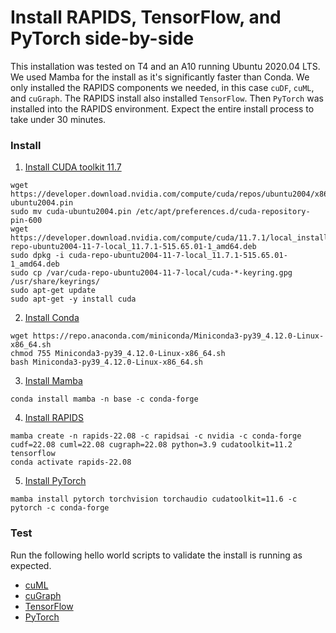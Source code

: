 # Install RAPIDS, TensorFlow, and PyTorch side-by-side

This installation was tested on T4 and an A10 running Ubuntu 2020.04 LTS. We used Mamba for the install as it's significantly faster than Conda. We only installed the RAPIDS components we needed, in this case `cuDF`, `cuML`, and `cuGraph`. The RAPIDS install also installed `TensorFlow`. Then `PyTorch` was installed into the RAPIDS environment. Expect the entire install process to take under 30 minutes.

### Install

1. [Install CUDA toolkit 11.7](https://developer.nvidia.com/cuda-downloads?target_os=Linux&target_arch=x86_64&Distribution=Ubuntu&target_version=20.04&target_type=deb_local)

```
wget https://developer.download.nvidia.com/compute/cuda/repos/ubuntu2004/x86_64/cuda-ubuntu2004.pin
sudo mv cuda-ubuntu2004.pin /etc/apt/preferences.d/cuda-repository-pin-600
wget https://developer.download.nvidia.com/compute/cuda/11.7.1/local_installers/cuda-repo-ubuntu2004-11-7-local_11.7.1-515.65.01-1_amd64.deb
sudo dpkg -i cuda-repo-ubuntu2004-11-7-local_11.7.1-515.65.01-1_amd64.deb
sudo cp /var/cuda-repo-ubuntu2004-11-7-local/cuda-*-keyring.gpg /usr/share/keyrings/
sudo apt-get update
sudo apt-get -y install cuda
```

2. [Install Conda](https://docs.conda.io/en/latest/miniconda.html#linux-installers)

```
wget https://repo.anaconda.com/miniconda/Miniconda3-py39_4.12.0-Linux-x86_64.sh
chmod 755 Miniconda3-py39_4.12.0-Linux-x86_64.sh
bash Miniconda3-py39_4.12.0-Linux-x86_64.sh
```

3. [Install Mamba](https://mamba.readthedocs.io/en/latest/installation.html)

```
conda install mamba -n base -c conda-forge
```

4. [Install RAPIDS](https://rapids.ai/start.html#get-rapids)

```
mamba create -n rapids-22.08 -c rapidsai -c nvidia -c conda-forge cudf=22.08 cuml=22.08 cugraph=22.08 python=3.9 cudatoolkit=11.2 tensorflow
conda activate rapids-22.08
```

5. [Install PyTorch](https://pytorch.org/get-started/locally/)

```
mamba install pytorch torchvision torchaudio cudatoolkit=11.6 -c pytorch -c conda-forge
```

### Test

Run the following hello world scripts to validate the install is running as expected.

* [cuML](scripts/hello-cuml.py)
* [cuGraph](scripts/hello-cugraph.py)
* [TensorFlow](scripts/hello-tensorflow.py)
* [PyTorch](scripts/hello-pytorch.py)
